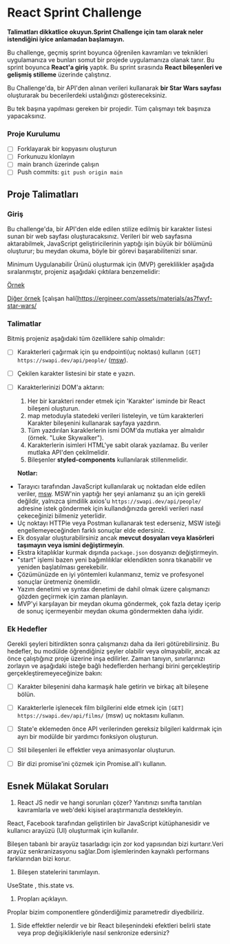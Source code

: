 # React Sprint Challenge

**Talimatları dikkatlice okuyun.Sprint Challenge için tam olarak neler istendiğini iyice anlamadan başlamayın.**

Bu challenge, geçmiş sprint boyunca öğrenilen kavramları ve teknikleri uygulamanıza ve bunları somut bir projede uygulamanıza olanak tanır. Bu sprint boyunca **React'a giriş** yaptık. Bu sprint sırasında **React bileşenleri ve gelişmiş stilleme** üzerinde çalıştınız.

Bu Challenge'da, bir API'den alınan verileri kullanarak **bir Star Wars sayfası** oluşturarak bu becerilerdeki ustalığınızı göstereceksiniz.

Bu tek başına yapılması gereken bir projedir. Tüm çalışmayı tek başınıza yapacaksınız.

### Proje Kurulumu

- [ ] Forklayarak bir kopyasını oluşturun
- [ ] Forkunuzu klonlayın
- [ ] main branch üzerinde çalışın
- [ ] Push commits: `git push origin main`

## Proje Talimatları

### Giriş

Bu challenge'da, bir API'den elde edilen stilize edilmiş bir karakter listesi sunan bir web sayfası oluşturacaksınız. Verileri bir web sayfasına aktarabilmek, JavaScript geliştiricilerinin yaptığı işin büyük bir bölümünü oluşturur; bu meydan okuma, böyle bir görevi başarabilitenizi sınar.

Minimum Uygulanabilir Ürünü oluşturmak için (MVP) gereklilikler aşağıda sıralanmıştır, projeniz aşağıdaki çıktılara benzemelidir:

[Örnek](/ornek/ornek1.png)

[Diğer örnek](/ornek/ornek2.png) [çalışan hali]https://ergineer.com/assets/materials/as7fwyf-star-wars/

### Talimatlar

Bitmiş projeniz aşağıdaki tüm özelliklere sahip olmalıdır:

- [ ] Karakterleri çağırmak için şu endpointi(uç noktası) kullanın `[GET] https://swapi.dev/api/people/` ([msw](https://github.com/mswjs/msw)).
- [ ] Çekilen karakter listesini bir state e yazın.
- [ ] Karakterlerinizi DOM'a aktarın:

  1. Her bir karakteri render etmek için 'Karakter' isminde bir React bileşeni oluşturun.
  1. map metoduyla statedeki verileri listeleyin, ve tüm karakterleri Karakter bileşenini kullanarak sayfaya yazdırın.
  1. Tüm yazdırılan karaklerlerin ismi DOM'da mutlaka yer almalıdır (örnek. "Luke Skywalker").
  1. Karakterlerin isimleri HTML'ye sabit olarak yazılamaz. Bu veriler mutlaka API'den çekilmelidir.
  1. Bileşenler **styled-components** kullanılarak stillenmelidir.

  **Notlar:**

- Tarayıcı tarafından JavaScript kullanılarak uç noktadan elde edilen veriler, [msw](https://github.com/mswjs/msw). MSW'nin yaptığı her şeyi anlamanız şu an için gerekli değildir, yalnızca şimdilik axios'u `https://swapi.dev/api/people/` adresine istek göndermek için kullandığınızda gerekli verileri nasıl çekeceğinizi bilmeniz yeterlidir.
- Uç noktayı HTTPie veya Postman kullanarak test ederseniz, MSW isteği engellemeyeceğinden farklı sonuçlar elde edersiniz.
- Ek dosyalar oluşturabilirsiniz ancak **mevcut dosyaları veya klasörleri taşımayın veya ismini değiştirmeyin**.
- Ekstra kitaplıklar kurmak dışında `package.json` dosyanızı değiştirmeyin.
- "start" işlemi bazen yeni bağımlılıklar eklendikten sonra tıkanabilir ve yeniden başlatılması gerekebilir.
- Çözümünüzde en iyi yöntemleri kulanmanız, temiz ve profesyonel sonuçlar üretmeniz önemlidir.
- Yazım denetimi ve syntax denetimi de dahil olmak üzere çalışmanızı gözden geçirmek için zaman planlayın.
- MVP'yi karşılayan bir meydan okuma göndermek, çok fazla detay içerip de sonuç içermeyenbir meydan okuma göndermekten daha iyidir.

### Ek Hedefler

Gerekli şeyleri bitirdikten sonra çalışmanızı daha da ileri götürebilirsiniz. Bu hedefler, bu modülde öğrendiğiniz şeyler olabilir veya olmayabilir, ancak az önce çalıştığınız proje üzerine inşa edilirler. Zaman tanıyın, sınırlarınızı zorlayın ve aşağıdaki isteğe bağlı hedeflerden herhangi birini gerçekleştirip gerçekleştiremeyeceğinize bakın:

- [ ] Karakter bileşenini daha karmaşık hale getirin ve birkaç alt bileşene bölün.
- [ ] Karakterlerle işlenecek film bilgilerini elde etmek için `[GET] https://swapi.dev/api/films/` (msw) uç noktasını kullanın.
- [ ] State'e eklemeden önce API verilerinden gereksiz bilgileri kaldırmak için ayrı bir modülde bir yardımcı fonksiyon oluşturun.
- [ ] Stil bileşenleri ile effektler veya animasyonlar oluşturun.
- [ ] Bir dizi promise'ini çözmek için Promise.all'ı kullanın.


## Esnek Mülakat Soruları

1. React JS nedir ve hangi sorunları çözer? Yanıtınızı sınıfta tanıtılan kavramlarla ve web'deki kişisel araştırmanızla destekleyin.

React, Facebook tarafından geliştirilen bir JavaScript kütüphanesidir ve kullanıcı arayüzü (UI) oluşturmak için kullanılır.

Bileşen tabanlı bir arayüz tasarladıgı için zor kod yapısından bizi kurtarır.Veri arayüz senkranizasyonu sağlar.Dom işlemlerinden kaynaklı performans farklarından bizi korur.


1. Bileşen statelerini tanımlayın.

UseState , this.state vs.

1. Propları açıklayın.

Proplar bizim componentlere gönderdiğimiz parametredir diyedbiliriz.

1. Side effektler nelerdir ve bir React bileşenindeki efektleri belirli state veya prop değişiklikleriyle nasıl senkronize edersiniz?
